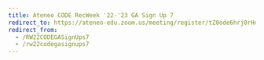 ```yaml
---
title: Ateneo CODE RecWeek '22-'23 GA Sign Up 7
redirect_to: https://ateneo-edu.zoom.us/meeting/register/tZ0ode6hrj0rHdDfwiwLhrRMbBbqQAIEFRU5 
redirect_from: 
  - /RW22CODEGASignUps7
  - /rw22codegasignups7
---
```

